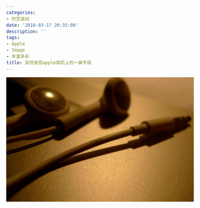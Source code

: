 ```yaml
---
categories:
- 时空波动
date: '2010-03-17 20:35:00'
description: ''
tags:
- Apple
- Image
- 丰富多彩
title: 突然发现apple耳机上的一串字母
---
```

[![](/assets/spacetimewave/2010/03/p1020594.jpg)](/assets/spacetimewave/2010/03/p1020594.jpg)  
